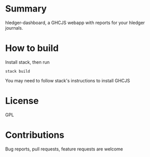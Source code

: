 # Summary

hledger-dashboard, a GHCJS webapp with reports for your hledger journals.

# How to build
Install stack, then run
```
stack build
```

You may need to follow stack's instructions to install GHCJS

# License

GPL

# Contributions

Bug reports, pull requests, feature requests are welcome
